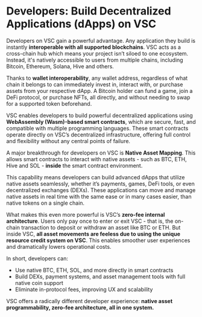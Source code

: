 # **Developers: Build Decentralized Applications (dApps) on VSC**

Developers on VSC gain a powerful advantage. Any application they build is instantly **interoperable with all supported blockchains**. VSC acts as a cross-chain hub which means your project isn’t siloed to one ecosystem. Instead, it's natively accessible to users from multiple chains, including Bitcoin, Ethereum, Solana, Hive and others.

Thanks to **wallet interoperability**, any wallet address, regardless of what chain it belongs to can immediately invest in, interact with, or purchase assets from your respective dApp. A Bitcoin holder can fund a game, join a DeFi protocol, or purchase NFTs, all directly, and without needing to swap for a supported token beforehand.

VSC enables developers to build powerful decentralized applications using **WebAssembly (Wasm)-based smart contracts**, which are secure, fast, and compatible with multiple programming languages. These smart contracts operate directly on VSC’s decentralized infrastructure, offering full control and flexibility without any central points of failure.

A major breakthrough for developers on VSC is **Native Asset Mapping**. This allows smart contracts to interact  with native assets - such as BTC, ETH, Hive and SOL - **inside** the smart contract environment.

This capability means developers can build advanced dApps that utilize native assets seamlessly, whether it’s payments, games, DeFi tools, or even decentralized exchanges (DEXs). These applications can move and manage native assets in real time with the same ease or in many cases easier, than native tokens on a single chain.

What makes this even more powerful is VSC’s **zero-fee internal architecture**. Users only pay once to enter or exit VSC - that is, the on-chain transaction to deposit or withdraw an asset like BTC or ETH. But inside VSC, **all asset movements are feeless due to using the unique resource credit system on VSC**. This enables smoother user experiences and dramatically lowers operational costs.

In short, developers can:

- Use native BTC, ETH, SOL, and more directly in smart contracts
- Build DEXs, payment systems, and asset management tools with full native coin support
- Eliminate in-protocol fees, improving UX and scalability

VSC offers a radically different developer experience: **native asset programmability, zero-fee architecture, all in one system.**

